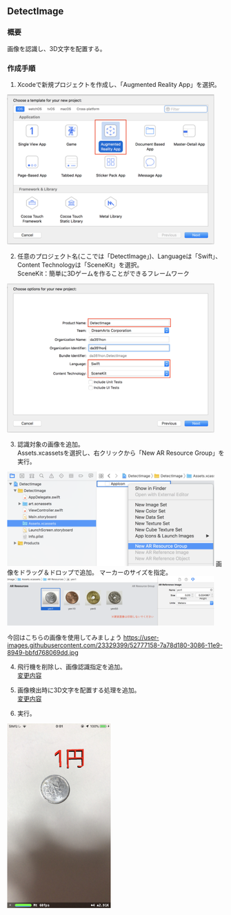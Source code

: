 ## DetectImage
### 概要
画像を認識し、3D文字を配置する。
### 作成手順  

1. Xcodeで新規プロジェクトを作成し、「Augmented Reality App」を選択。  
<img src="images/detect_image_select_ar.png" width="480"/>   

2. 任意のプロジェクト名(ここでは「DetectImage」)、Languageは「Swift」、Content Technologyは「SceneKit」を選択。  
SceneKit：簡単に3Dゲームを作ることができるフレームワーク  
<img src="images/detect_image_select_swift_scene_kit.png" width="480"/>  

3. 認識対象の画像を追加。  
Assets.xcassetsを選択し、右クリックから「New AR Resource Group」を実行。
<img src="images/detect_image_add_resource_group.png" width="480"/>   
画像をドラッグ＆ドロップで追加。 マーカーのサイズを指定。 
<img src="images/detect_image_add_images.png" width="480"/>   

今回はこちらの画像を使用してみましょう
https://user-images.githubusercontent.com/23329399/52777158-7a78d180-3086-11e9-8949-bbfd768069dd.jpg

4. 飛行機を削除し、画像認識指定を追加。  
[変更内容](https://github.com/da351hon/DetectImage/commit/f40a5eeb27440544a370714697b72f97294db210)

5. 画像検出時に3D文字を配置する処理を追加。  
[変更内容](https://github.com/da351hon/DetectImage/commit/b761bd2c7702b6bc54e64742a0e3d074cc66528b)

6. 実行。  
<img src="images/detect_image_run.jpeg" width="240"/>   
